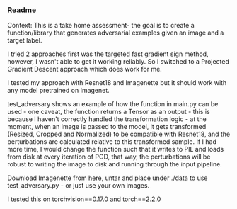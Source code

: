 ### Readme
Context:  This is a take home assessment- the goal is to create a function/library that generates adversarial examples given an image and a target label. 

I tried 2 approaches first was the targeted fast gradient sign method, however, I wasn't able to get it working reliably. So I switched to a Projected Gradient Descent approach which does work for me.

I tested my approach with Resnet18 and Imagenette but it should work with any model pretrained on Imagenet. 

test_adversary shows an example of how the function in main.py can be used - one caveat, the function returns a Tensor as an output - this is because I haven't correctly handled the transformation logic - at the moment, when an image is passed to the model, it gets transformed (Resized, Cropped and Normalized) to be compatible with Resnet18, and the perturbations are calculated relative to this transformed sample. If I had more time, I would change the function such that it writes to PIL and loads from disk at every iteration of PGD, that way, the perturbations will be robust to writing the image to disk and running through the input pipeline. 

Download Imagenette from [here](https://github.com/fastai/imagenette?tab=readme-ov-file), untar and place under ./data to use test_adversary.py - or just use your own images. 

I tested this on torchvision==0.17.0 and torch==2.2.0
